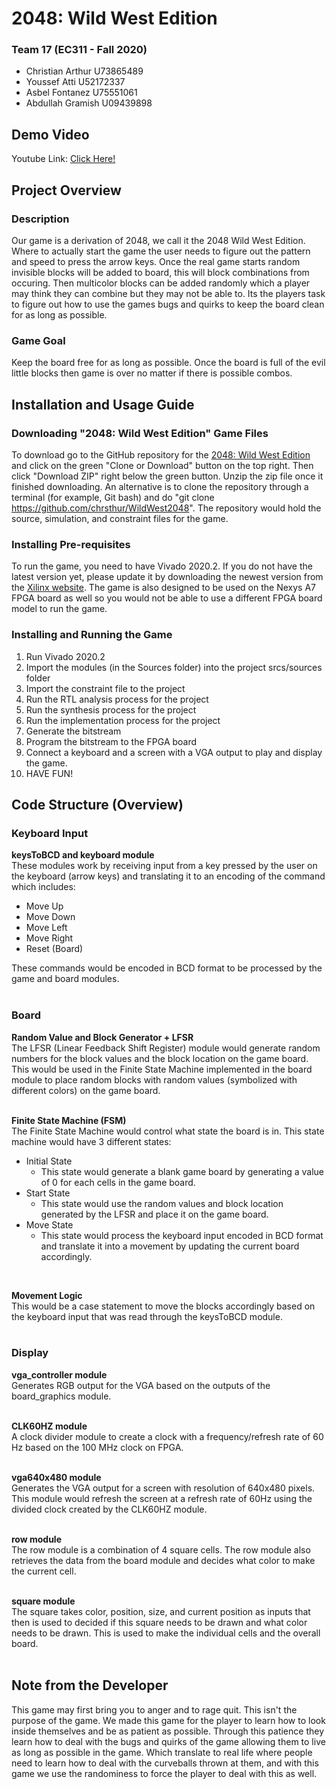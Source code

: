 # 2048: Wild West Edition

### Team 17 (EC311 - Fall 2020)
- Christian Arthur      U73865489
- Youssef Atti          U52172337
- Asbel Fontanez        U75551061
- Abdullah Gramish      U09439898

## Demo Video
Youtube Link: [Click Here!](https://www.youtube.com/watch?v=6uVBXwEYlkc)

## Project Overview
### Description
Our game is a derivation of 2048, we call it the 2048 Wild West Edition. Where to actually start the game the user needs to figure out the pattern and speed to press the arrow keys. Once the real game starts random invisible blocks will be added to board, this will block combinations from occuring. Then multicolor blocks can be added randomly which a player may think they can combine but they may not be able to. Its the players task to figure out how to use the games bugs and quirks to keep the board clean for as long as possible.

### Game Goal
Keep the board free for as long as possible. Once the board is full of the evil little blocks then game is over no matter if there is possible combos.

## Installation and Usage Guide
### Downloading "2048: Wild West Edition" Game Files
To download go to the GitHub repository for the [2048: Wild West Edition](https://github.com/chrsthur/WildWest2048) and click on the green "Clone or Download" button on the top right. Then click "Download ZIP" right below the green button. Unzip the zip file once it finished downloading. An alternative is to clone the repository through a terminal (for example, Git bash) and do "git clone https://github.com/chrsthur/WildWest2048". The repository would hold the source, simulation, and constraint files for the game.

### Installing Pre-requisites
To run the game, you need to have Vivado 2020.2. If you do not have the latest version yet, please update it by downloading the newest version from the [Xilinx website](https://www.xilinx.com/support/download.html). The game is also designed to be used on the Nexys A7 FPGA board as well so you would not be able to use a different FPGA board model to run the game.

### Installing and Running the Game
1. Run Vivado 2020.2
2. Import the modules (in the Sources folder) into the project srcs/sources folder
3. Import the constraint file to the project
4. Run the RTL analysis process for the project
5. Run the synthesis process for the project
6. Run the implementation process for the project
7. Generate the bitstream
8. Program the bitstream to the FPGA board
9. Connect a keyboard and a screen with a VGA output to play and display the game.
10. HAVE FUN!

## Code Structure (Overview)
### Keyboard Input
**keysToBCD and keyboard module**<br/>
These modules work by receiving input from a key pressed by the user on the keyboard (arrow keys) and translating it to an encoding of the command which includes:
- Move Up
- Move Down
- Move Left
- Move Right
- Reset (Board)

These commands would be encoded in BCD format to be processed by the game and board modules.<br/><br/>

### Board
**Random Value and Block Generator + LFSR**<br/>
The LFSR (Linear Feedback Shift Register) module would generate random numbers for the block values and the block location on the game board. This would be used in the Finite State Machine implemented in the board module to place random blocks with random values (symbolized with different colors) on the game board.<br/><br/>

**Finite State Machine (FSM)**<br/>
The Finite State Machine would control what state the board is in. This state machine would have 3 different states:
- Initial State
  - This state would generate a blank game board by generating a value of 0 for each cells in the game board.
- Start State
  - This state would use the random values and block location generated by the LFSR and place it on the game board.
- Move State
  - This state would process the keyboard input encoded in BCD format and translate it into a movement by updating the current board accordingly.
<br/>

**Movement Logic**<br/>
 This would be a case statement to move the blocks accordingly based on the keyboard input that was read through the keysToBCD module. <br/><br/>

### Display
**vga_controller module**<br/>
Generates RGB output for the VGA based on the outputs of the board_graphics module. <br/><br/>

**CLK60HZ module**<br/>
A clock divider module to create a clock with a frequency/refresh rate of 60 Hz based on the 100 MHz clock on FPGA. <br/><br/>

**vga640x480 module**<br/>
Generates the VGA output for a screen with resolution of 640x480 pixels. This module would refresh the screen at a refresh rate of 60Hz using the divided clock created by the CLK60HZ module. <br/><br/>

**row module**<br/>
The row module is a combination of 4 square cells. The row module also retrieves the data from the board module and decides what color to make the current cell. <br/><br/>

**square module**<br/>
The square takes color, position, size, and current position as inputs that then is used to decided if this square needs to be drawn and what color needs to be drawn. This is used to make the individual cells and the overall board. <br/><br/>

## Note from the Developer
This game may first bring you to anger and to rage quit. This isn't the purpose of the game. We made this game for the player to learn how to look inside themselves and be as patient as possible. Through this patience they learn how to deal with the bugs and quirks of the game allowing them to live as long as possible in the game. Which translate to real life where people need to learn how to deal with the curveballs thrown at them, and with this game we use the randominess to force the player to deal with this as well.
